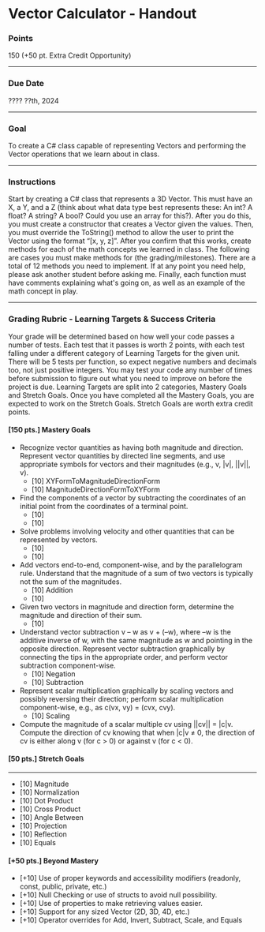 # Vector Calculator - Handout

### Points
150 (+50 pt. Extra Credit Opportunity)

---

### Due Date
???? ??th, 2024

---

### Goal
To create a C# class capable of representing Vectors and performing the Vector operations that we learn about in class.

---
### Instructions
Start by creating a C# class that represents a 3D Vector. This must have an X, a Y, and a Z (think about what data type best represents these: An int? A float? A string? A bool? Could you use an array for this?). After you do this, you must create a constructor that creates a Vector given the values. Then, you must override the ToString() method to allow the user to print the Vector using the format “[x, y, z]”. After you confirm that this works, create methods for each of the math concepts we learned in class. The following are cases you must make methods for (the grading/milestones). There are a total of 12 methods you need to implement. If at any point you need help, please ask another student before asking me. Finally, each function must have comments explaining what's going on, as well as an example of the math concept in play.

---

### Grading Rubric - Learning Targets & Success Criteria
Your grade will be determined based on how well your code passes a number of tests. Each test that it passes is worth 2 points, with each test falling under a different category of Learning Targets for the given unit. There will be 5 tests per function, so expect negative numbers and decimals too, not just positive integers. You may test your code any number of times before submission to figure out what you need to improve on before the project is due. Learning Targets are split into 2 categories, Mastery Goals and Stretch Goals. Once you have completed all the Mastery Goals, you are expected to work on the Stretch Goals. Stretch Goals are worth extra credit points.

#### [150 pts.] Mastery Goals
- Recognize vector quantities as having both magnitude and direction. Represent vector quantities by directed line segments, and use appropriate symbols for vectors and their magnitudes (e.g., v, |v|, ||v||, v).
    - [10] XYFormToMagnitudeDirectionForm
    - [10] MagnitudeDirectionFormToXYForm
- Find the components of a vector by subtracting the coordinates of an initial point from the coordinates of a terminal point.
    - [10] 
    - [10] 
- Solve problems involving velocity and other quantities that can be represented by vectors.
    - [10] 
    - [10] 
- Add vectors end-to-end, component-wise, and by the parallelogram rule. Understand that the magnitude of a sum of two vectors is typically not the sum of the magnitudes.
    - [10] Addition
    - [10] 
- Given two vectors in magnitude and direction form, determine the magnitude and direction of their sum.
    - [10] 
- Understand vector subtraction v – w as v + (–w), where –w is the additive inverse of w, with the same magnitude as w and pointing in the opposite direction. Represent vector subtraction graphically by connecting the tips in the appropriate order, and perform vector subtraction component-wise.
    - [10] Negation
    - [10] Subtraction
- Represent scalar multiplication graphically by scaling vectors and possibly reversing their direction; perform scalar multiplication component-wise, e.g., as c(vx, vy) = (cvx, cvy).
    - [10] Scaling
- Compute the magnitude of a scalar multiple cv using ||cv|| = |c|v. Compute the direction of cv knowing that when |c|v ≠ 0, the direction of cv is either along v (for c > 0) or against v (for c < 0).

#### [50 pts.] Stretch Goals

---


- [10] Magnitude
- [10] Normalization
- [10] Dot Product
- [10] Cross Product
- [10] Angle Between
- [10] Projection
- [10] Reflection
- [10] Equals

#### [+50 pts.] Beyond Mastery
- [+10] Use of proper keywords and accessibility modifiers (readonly, const, public, private, etc.)
- [+10] Null Checking or use of structs to avoid null possibility.
- [+10] Use of properties to make retrieving values easier.
- [+10] Support for any sized Vector (2D, 3D, 4D, etc.)
- [+10] Operator overrides for Add, Invert, Subtract, Scale, and Equals

